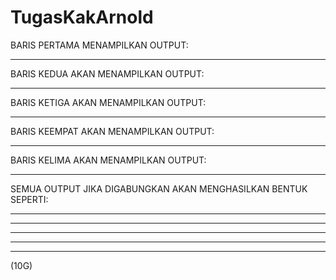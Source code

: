# TugasKakArnold 
BARIS PERTAMA MENAMPILKAN OUTPUT:
*  *******  *******
BARIS KEDUA AKAN MENAMPILKAN OUTPUT:
*  *     *  *
BARIS KETIGA AKAN MENAMPILKAN OUTPUT:
*  *     *  *******
BARIS KEEMPAT AKAN MENAMPILKAN OUTPUT:
*  *     *  *     *
BARIS KELIMA AKAN MENAMPILKAN OUTPUT:
*  *******  *******
SEMUA OUTPUT JIKA DIGABUNGKAN AKAN MENGHASILKAN BENTUK SEPERTI:
*  *******  *******
*  *     *  *
*  *     *  *******
*  *     *  *     *
*  *******  *******
(10G)
